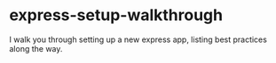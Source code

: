 # express-setup-walkthrough
I walk you through setting up a new express app, listing best practices along the way.
